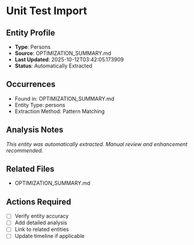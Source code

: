 # Unit Test Import

## Entity Profile
- **Type**: Persons
- **Source**: OPTIMIZATION_SUMMARY.md
- **Last Updated**: 2025-10-12T03:42:05.173909
- **Status**: Automatically Extracted

## Occurrences
- Found in: OPTIMIZATION_SUMMARY.md
- Entity Type: persons
- Extraction Method: Pattern Matching

## Analysis Notes
*This entity was automatically extracted. Manual review and enhancement recommended.*

## Related Files
- OPTIMIZATION_SUMMARY.md

## Actions Required
- [ ] Verify entity accuracy
- [ ] Add detailed analysis
- [ ] Link to related entities
- [ ] Update timeline if applicable
